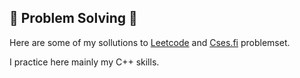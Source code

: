 ## :thinking: Problem Solving :thinking:
Here are some of my sollutions to <a href="https://leetcode.com/problemset/algorithms/">Leetcode</a> and <a href="https://cses.fi">Cses.fi</a> problemset.

I practice here mainly my C++ skills. 
